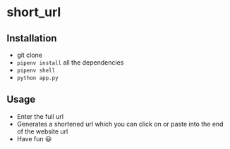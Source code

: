 # short_url

## Installation 
- git clone
- `pipenv install` all the dependencies 
- `pipenv shell`
- `python app.py`

## Usage
- Enter the full url
- Generates a shortened url which you can click on or paste into the end of the website url
- Have fun :smiley:

